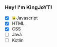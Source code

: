 ### Hey! I'm KingJoYT!
<!-- - [x] ![Alt text](https://raw.githubusercontent.com/voodootikigod/logo.js/master/js.png "Javascript Icon") Javascript -->
- [x] <img src="https://raw.githubusercontent.com/voodootikigod/logo.js/master/js.png" alt="Javascript Logo" style="width: 10px; height: 10px;"/> Javascript
- [X] HTML
- [X] CSS
- [ ] Java
- [ ] Kotlin